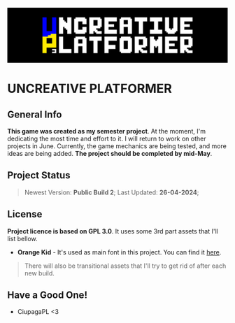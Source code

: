 ![Logo](https://github.com/CiupagaPL/Uncreative_Platformer/blob/main/Sprites/Title_Background.png)
# UNCREATIVE PLATFORMER

## General Info
**This game was created as my semester project**.
At the moment, I'm dedicating the most time and effort to it.
I will return to work on other projects in June.
Currently, the game mechanics are being tested, and more ideas are being added.
**The project should be completed by mid-May**.

## Project Status
> Newest Version: **Public Build 2**;
> Last Updated: **26-04-2024**;

## License
**Project licence is based on GPL 3.0**. It uses some 3rd part assets that I'll list bellow.
- **Orange Kid** - It's used as main font in this project. You can find it [here](https://www.1001fonts.com/orange-kid-font.html).
> There will also be transitional assets that I'll try to get rid of after each new build.

## Have a Good One!
- CiupagaPL <3

